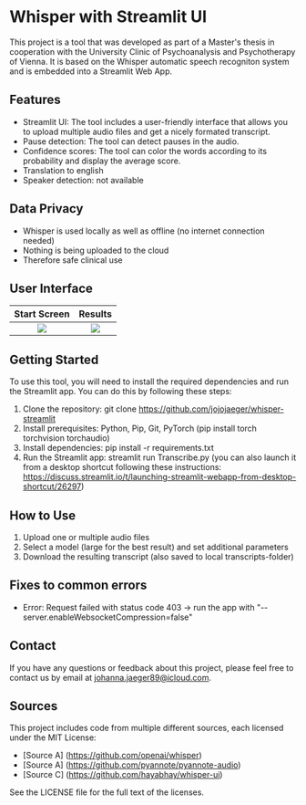 # Whisper with Streamlit UI
This project is a tool that was developed as part of a Master's thesis in cooperation with the University Clinic of Psychoanalysis and Psychotherapy of Vienna. It is based on the Whisper automatic speech recogniton system and is embedded into a Streamlit Web App. 

## Features

- Streamlit UI: The tool includes a user-friendly interface that allows you to upload multiple audio files and get a nicely formated transcript.
- Pause detection: The tool can detect pauses in the audio.
- Confidence scores: The tool can color the words according to its probability and display the average score.
- Translation to english 
- Speaker detection: not available

## Data Privacy

- Whisper is used locally as well as offline (no internet connection needed)
- Nothing is being uploaded to the cloud
- Therefore safe clinical use 

## User Interface

Start Screen            |  Results
:-------------------------:|:-------------------------:
![](https://user-images.githubusercontent.com/65357373/226929650-97a978c7-5ea9-41dd-8c25-660d4d2eea43.png)  |  ![](https://github.com/user-attachments/assets/bc700882-4502-436c-b7ae-b43eb8b9a849)


## Getting Started

To use this tool, you will need to install the required dependencies and run the Streamlit app. You can do this by following these steps:

1. Clone the repository: git clone https://github.com/jojojaeger/whisper-streamlit
2. Install prerequisites: Python, Pip, Git, PyTorch (pip install torch torchvision torchaudio)
3. Install dependencies: pip install -r requirements.txt
4. Run the Streamlit app: streamlit run Transcribe.py (you can also launch it from a desktop shortcut following these instructions: https://discuss.streamlit.io/t/launching-streamlit-webapp-from-desktop-shortcut/26297)

## How to Use

1. Upload one or multiple audio files 
2. Select a model (large for the best result) and set additional parameters 
3. Download the resulting transcript (also saved to local transcripts-folder)

## Fixes to common errors

* Error: Request failed with status code 403 -> run the app with "--server.enableWebsocketCompression=false"

## Contact

If you have any questions or feedback about this project, please feel free to contact us by email at johanna.jaeger89@icloud.com.

## Sources

This project includes code from multiple different sources, each licensed under the MIT License:

* [Source A] (https://github.com/openai/whisper)
* [Source A] (https://github.com/pyannote/pyannote-audio)
* [Source C] (https://github.com/hayabhay/whisper-ui)

See the LICENSE file for the full text of the licenses.
